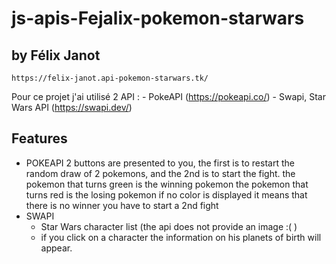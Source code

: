 # js-apis-Fejalix-pokemon-starwars
## by Félix Janot

    https://felix-janot.api-pokemon-starwars.tk/

Pour ce projet j'ai utilisé 2 API :
    - PokeAPI (https://pokeapi.co/)
    - Swapi, Star Wars API (https://swapi.dev/)

## Features
- POKEAPI
    2 buttons are presented to you, the first is to restart the random draw of 2 pokemons, and the 2nd is to start the fight.
    the pokemon that turns green is the winning pokemon
    the pokemon that turns red is the losing pokemon
    if no color is displayed it means that there is no winner you have to start a 2nd fight
- SWAPI
    - Star Wars character list (the api does not provide an image :( )
    - if you click on a character the information on his planets of birth will appear.
    

